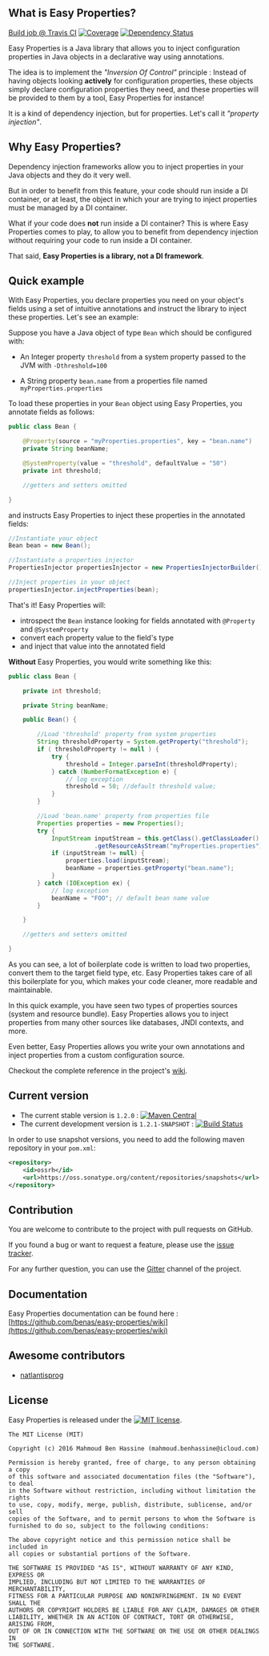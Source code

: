 ## What is Easy Properties?

[Build job @ Travis CI](https://travis-ci.org/benas/easy-properties)
[![Coverage](https://coveralls.io/repos/benas/easy-properties/badge.svg?style=flat&branch=master&service=github)](https://coveralls.io/github/benas/easy-properties?branch=master)
[![Dependency Status](https://www.versioneye.com/user/projects/565f5cc5f376cc002c0000ba/badge.svg?style=flat)](https://www.versioneye.com/user/projects/565f5cc5f376cc002c0000ba)

Easy Properties is a Java library that allows you to inject configuration properties in Java objects in a declarative way using annotations.

The idea is to implement the _"Inversion Of Control"_ principle : Instead of having objects looking **actively** for configuration properties,
 these objects simply declare configuration properties they need, and these properties will be provided to them by a tool, Easy Properties for instance!

It is a kind of dependency injection, but for properties. Let's call it _"property injection"_.

## Why Easy Properties?

Dependency injection frameworks allow you to inject properties in your Java objects and they do it very well.

But in order to benefit from this feature, your code should run inside a DI container, or at least, the object in which your are trying to inject properties must be managed by a DI container.

What if your code does **not** run inside a DI container? This is where Easy Properties comes to play, to allow you to benefit from dependency injection without requiring your code to run inside a DI container.

That said, **Easy Properties is a library, not a DI framework**.

## Quick example

With Easy Properties, you declare properties you need on your object's fields using a set of intuitive annotations and instruct the library to inject these properties. Let's see an example:

Suppose you have a Java object of type `Bean` which should be configured with:

* An Integer property `threshold` from a system property passed to the JVM with `-Dthreshold=100`

* A String property `bean.name` from a properties file named `myProperties.properties`

To load these properties in your `Bean` object using Easy Properties, you annotate fields as follows:

```java
public class Bean {

    @Property(source = "myProperties.properties", key = "bean.name")
    private String beanName;

    @SystemProperty(value = "threshold", defaultValue = "50")
    private int threshold;

    //getters and setters omitted

}
```

and instructs Easy Properties to inject these properties in the annotated fields:

```java
//Instantiate your object
Bean bean = new Bean();

//Instantiate a properties injector
PropertiesInjector propertiesInjector = new PropertiesInjectorBuilder().build();

//Inject properties in your object
propertiesInjector.injectProperties(bean);
```

That's it! Easy Properties will:
 
* introspect the `Bean` instance looking for fields annotated with `@Property` and `@SystemProperty`
* convert each property value to the field's type
* and inject that value into the annotated field

**Without** Easy Properties, you would write something like this:

```java
public class Bean {

    private int threshold;

    private String beanName;

    public Bean() {

        //Load 'threshold' property from system properties
        String thresholdProperty = System.getProperty("threshold");
        if ( thresholdProperty != null ) {
            try {
                threshold = Integer.parseInt(thresholdProperty);
            } catch (NumberFormatException e) {
                // log exception
                threshold = 50; //default threshold value;
            }
        }

        //Load 'bean.name' property from properties file
        Properties properties = new Properties();
        try {
            InputStream inputStream = this.getClass().getClassLoader()
                        .getResourceAsStream("myProperties.properties");
            if (inputStream != null) {
                properties.load(inputStream);
                beanName = properties.getProperty("bean.name");
            }
        } catch (IOException ex) {
            // log exception
            beanName = "FOO"; // default bean name value
        }

    }

    //getters and setters omitted

}
```

As you can see, a lot of boilerplate code is written to load two properties, convert them to the target field type, etc.
Easy Properties takes care of all this boilerplate for you, which makes your code cleaner, more readable and maintainable.

In this quick example, you have seen two types of properties sources (system and resource bundle). 
Easy Properties allows you to inject properties from many other sources like databases, JNDI contexts, and more.

Even better, Easy Properties allows you write your own annotations and inject properties from a custom configuration source.

Checkout the complete reference in the project's [wiki](https://github.com/benas/easy-properties/wiki).

## Current version

* The current stable version is `1.2.0` : [![Maven Central](https://maven-badges.herokuapp.com/maven-central/io.github.benas/easy-properties/badge.svg?style=flat)](http://search.maven.org/#artifactdetails|io.github.benas|easy-properties|1.2.0|) 
* The current development version is `1.2.1-SNAPSHOT` : [![Build Status](https://travis-ci.org/benas/easy-properties.svg?branch=master)](https://travis-ci.org/benas/easy-properties)

In order to use snapshot versions, you need to add the following maven repository in your `pom.xml`:

```xml
<repository>
    <id>ossrh</id>
    <url>https://oss.sonatype.org/content/repositories/snapshots</url>
</repository>
```

## Contribution

You are welcome to contribute to the project with pull requests on GitHub.

If you found a bug or want to request a feature, please use the [issue tracker](https://github.com/benas/easy-properties/issues).

For any further question, you can use the [Gitter](https://gitter.im/benas/easy-properties) channel of the project.

## Documentation

Easy Properties documentation can be found here : [https://github.com/benas/easy-properties/wiki](https://github.com/benas/easy-properties/wiki)

## Awesome contributors

* [natlantisprog](https://github.com/natlantisprog)

## License
Easy Properties is released under the [![MIT license](http://img.shields.io/badge/license-MIT-brightgreen.svg?style=flat)](http://opensource.org/licenses/MIT).

```
The MIT License (MIT)

Copyright (c) 2016 Mahmoud Ben Hassine (mahmoud.benhassine@icloud.com)

Permission is hereby granted, free of charge, to any person obtaining a copy
of this software and associated documentation files (the "Software"), to deal
in the Software without restriction, including without limitation the rights
to use, copy, modify, merge, publish, distribute, sublicense, and/or sell
copies of the Software, and to permit persons to whom the Software is
furnished to do so, subject to the following conditions:

The above copyright notice and this permission notice shall be included in
all copies or substantial portions of the Software.

THE SOFTWARE IS PROVIDED "AS IS", WITHOUT WARRANTY OF ANY KIND, EXPRESS OR
IMPLIED, INCLUDING BUT NOT LIMITED TO THE WARRANTIES OF MERCHANTABILITY,
FITNESS FOR A PARTICULAR PURPOSE AND NONINFRINGEMENT. IN NO EVENT SHALL THE
AUTHORS OR COPYRIGHT HOLDERS BE LIABLE FOR ANY CLAIM, DAMAGES OR OTHER
LIABILITY, WHETHER IN AN ACTION OF CONTRACT, TORT OR OTHERWISE, ARISING FROM,
OUT OF OR IN CONNECTION WITH THE SOFTWARE OR THE USE OR OTHER DEALINGS IN
THE SOFTWARE.
```
